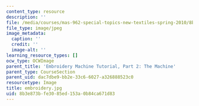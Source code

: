 ```yaml
---
content_type: resource
description: ''
file: /media/courses/mas-962-special-topics-new-textiles-spring-2010/8b3e873bfe3085ed153a0b84ca671d83_embroidery.jpg
file_type: image/jpeg
image_metadata:
  caption: ''
  credit: ''
  image-alt: ''
learning_resource_types: []
ocw_type: OCWImage
parent_title: 'Embroidery Machine Tutorial, Part 2: The Machine'
parent_type: CourseSection
parent_uid: dac7dbe9-bb2e-33c6-6027-a326888523c0
resourcetype: Image
title: embroidery.jpg
uid: 8b3e873b-fe30-85ed-153a-0b84ca671d83
---
```

